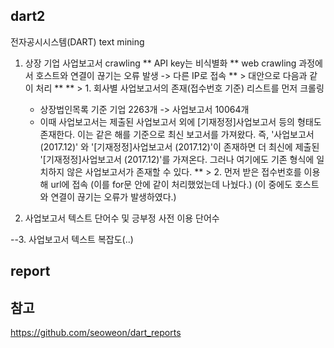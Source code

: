 ## dart2
전자공시시스템(DART) text mining
1. 상장 기업 사업보고서 crawling
 ** API key는 비식별화
 ** web crawling 과정에서 호스트와 연결이 끊기는 오류 발생 -> 다른 IP로 접속
 ** > 대안으로 다음과 같이 처리 **
 ** > 1. 회사별 사업보고서의 존재(접수번호 기준) 리스트를 먼저 크롤링
      - 상장법인목록 기준 기업 2263개 -> 사업보고서 10064개
      - 이때 사업보고서는 제출된 사업보고서 외에 [기재정정]사업보고서 등의 형태도 존재한다. 이는 같은 해를 기준으로 최신 보고서를 가져왔다.
        즉, '사업보고서 (2017.12)' 와 '[기재정정]사업보고서 (2017.12)'이 존재하면 더 최신에 제출된 '[기재정정]사업보고서 (2017.12)'를 가져온다.
        그러나 여기에도 기존 형식에 일치하지 않은 사업보고서가 존재할 수 있다.
 ** > 2. 먼저 받은 접수번호를 이용해 url에 접속
      (이를 for문 안에 같이 처리했었는데 나눴다.)
      (이 중에도 호스트와 연결이 끊기는 오류가 발생하였다.)
      
2. 사업보고서 텍스트 단어수 및 긍부정 사전 이용 단어수

--3. 사업보고서 텍스트 복잡도(..)

## report


## 참고 ####
https://github.com/seoweon/dart_reports
